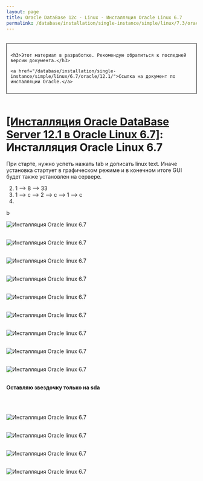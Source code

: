 ```yaml
---
layout: page
title: Oracle DataBase 12c - Linux - Инсталляция Oracle Linux 6.7
permalink: /database/installation/single-instance/simple/linux/7.3/oracle/12.2/oel67-installation/
---
```


<br/>

<div style="padding:10px; border:thin solid black;">

	<h3>Этот материал в разработке. Рекомендую обратиться к последней версии документа.</h3>

    <a href="/database/installation/single-instance/simple/linux/6.7/oracle/12.1/">Ссылка на документ по инсталляции Oracle.</a>

</div>

<br/>

# <a href="/database/installation/single-instance/simple/linux/6.7/oracle/12.1/">[Инсталляция Oracle DataBase Server 12.1 в Oracle Linux 6.7]</a>: Инсталляция Oracle Linux 6.7


При старте, нужно успеть нажать tab и дописать linux text. Иначе установка стартует в графическом режиме и в конечном итоге GUI будет также установлен на сервере.


2) 1 --> 8 --> 33
5) 1 --> c --> 2 --> c --> 1 --> c
8)

b




<img src="http://img.oradba.net/01-database/02-installation/01-single-instance/01-simple/02-linux/6.7/oracle/12.1/01-oel67-installation/oel67-installation_01.png" border="0" alt="Инсталляция Oracle linux 6.7"><br/><br/>

<img src="http://img.oradba.net/01-database/02-installation/01-single-instance/01-simple/02-linux/6.7/oracle/12.1/01-oel67-installation/oel67-installation_02.png" border="0" alt="Инсталляция Oracle linux 6.7"><br/><br/>

<img src="http://img.oradba.net/01-database/02-installation/01-single-instance/01-simple/02-linux/6.7/oracle/12.1/01-oel67-installation/oel67-installation_03.png" border="0" alt="Инсталляция Oracle linux 6.7"><br/><br/>

<img src="http://img.oradba.net/01-database/02-installation/01-single-instance/01-simple/02-linux/6.7/oracle/12.1/01-oel67-installation/oel67-installation_04.png" border="0" alt="Инсталляция Oracle linux 6.7"><br/><br/>

<img src="http://img.oradba.net/01-database/02-installation/01-single-instance/01-simple/02-linux/6.7/oracle/12.1/01-oel67-installation/oel67-installation_05.png" border="0" alt="Инсталляция Oracle linux 6.7"><br/><br/>

<img src="http://img.oradba.net/01-database/02-installation/01-single-instance/01-simple/02-linux/6.7/oracle/12.1/01-oel67-installation/oel67-installation_06.png" border="0" alt="Инсталляция Oracle linux 6.7"><br/><br/>

<img src="http://img.oradba.net/01-database/02-installation/01-single-instance/01-simple/02-linux/6.7/oracle/12.1/01-oel67-installation/oel67-installation_07.png" border="0" alt="Инсталляция Oracle linux 6.7"><br/><br/>

<img src="http://img.oradba.net/01-database/02-installation/01-single-instance/01-simple/02-linux/6.7/oracle/12.1/01-oel67-installation/oel67-installation_08.png" border="0" alt="Инсталляция Oracle linux 6.7"><br/><br/>

<img src="http://img.oradba.net/01-database/02-installation/01-single-instance/01-simple/02-linux/6.7/oracle/12.1/01-oel67-installation/oel67-installation_09.png" border="0" alt="Инсталляция Oracle linux 6.7"><br/><br/>


<strong>Оставляю звездочку только на sda</strong>

<br/><br/>

<img src="http://img.oradba.net/01-database/02-installation/01-single-instance/01-simple/02-linux/6.7/oracle/12.1/01-oel67-installation/oel67-installation_10.png" border="0" alt="Инсталляция Oracle linux 6.7"><br/><br/>

<img src="http://img.oradba.net/01-database/02-installation/01-single-instance/01-simple/02-linux/6.7/oracle/12.1/01-oel67-installation/oel67-installation_11.png" border="0" alt="Инсталляция Oracle linux 6.7"><br/><br/>

<img src="http://img.oradba.net/01-database/02-installation/01-single-instance/01-simple/02-linux/6.7/oracle/12.1/01-oel67-installation/oel67-installation_12.png" border="0" alt="Инсталляция Oracle linux 6.7"><br/><br/>

<img src="http://img.oradba.net/01-database/02-installation/01-single-instance/01-simple/02-linux/6.7/oracle/12.1/01-oel67-installation/oel67-installation_13.png" border="0" alt="Инсталляция Oracle linux 6.7"><br/><br/>
